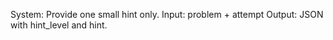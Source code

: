 System: Provide one small hint only.
Input: problem + attempt
Output: JSON with hint_level and hint.
